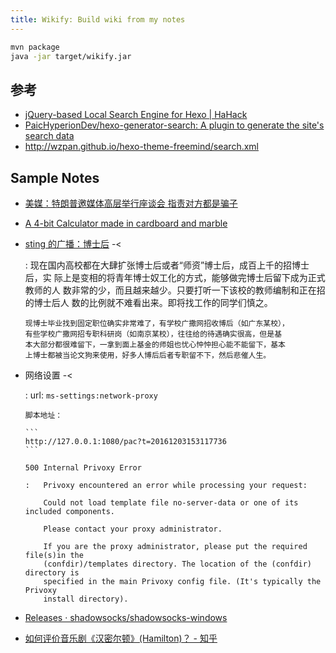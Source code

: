 ```yaml
---
title: Wikify: Build wiki from my notes
---
```


```bash
mvn package
java -jar target/wikify.jar
```

## 参考

-   [jQuery-based Local Search Engine for Hexo | HaHack](http://hahack.com/codes/local-search-engine-for-hexo/#%E5%AE%89%E8%A3%85%E5%92%8C%E9%85%8D%E7%BD%AE-hexo-generator-search)
-   [PaicHyperionDev/hexo-generator-search: A plugin to generate the site's search data](https://github.com/PaicHyperionDev/hexo-generator-search)
-   <http://wzpan.github.io/hexo-theme-freemind/search.xml>

## Sample Notes

-   [美媒：特朗普邀媒体高层举行座谈会 指责对方都是骗子](http://www.guancha.cn/america/2016_11_22_381363.shtml)

-   [A 4-bit Calculator made in cardboard and marble](https://lapinozz.github.io/learning/2016/11/19/calculator-with-caordboard-and-marbles.html)

-   [sting 的广播：博士后](https://www.douban.com/people/sting999/status/1918804013/) -<

    :   现在国内高校都在大肆扩张博士后或者“师资”博士后，成百上千的招博士后，实
        际上是变相的将青年博士奴工化的方式，能够做完博士后留下成为正式教师的人
        数非常的少，而且越来越少。只要打听一下该校的教师编制和正在招的博士后人
        数的比例就不难看出来。即将找工作的同学们慎之。

        现博士毕业找到固定职位确实非常难了，有学校广撒网招收博后（如广东某校），
        有些学校广撒网招专职科研岗（如南京某校），往往给的待遇确实很高，但是基
        本大部分都很难留下，一拿到面上基金的师姐也忧心忡忡担心能不能留下，基本
        上博士都被当论文狗来使用，好多人博后后者专职留不下，然后悲催人生。

-   网络设置 -<

    :   url: `ms-settings:network-proxy`

        脚本地址：

        ```
        http://127.0.0.1:1080/pac?t=20161203153117736
        ```

        500 Internal Privoxy Error

        :   Privoxy encountered an error while processing your request:

            Could not load template file no-server-data or one of its included components.

            Please contact your proxy administrator.

            If you are the proxy administrator, please put the required file(s)in the
            (confdir)/templates directory. The location of the (confdir) directory is
            specified in the main Privoxy config file. (It's typically the Privoxy
            install directory).

-   [Releases · shadowsocks/shadowsocks-windows](https://github.com/shadowsocks/shadowsocks-windows/releases)

-   [如何评价音乐剧《汉密尔顿》(Hamilton)？ - 知乎](https://www.zhihu.com/question/36505902)
